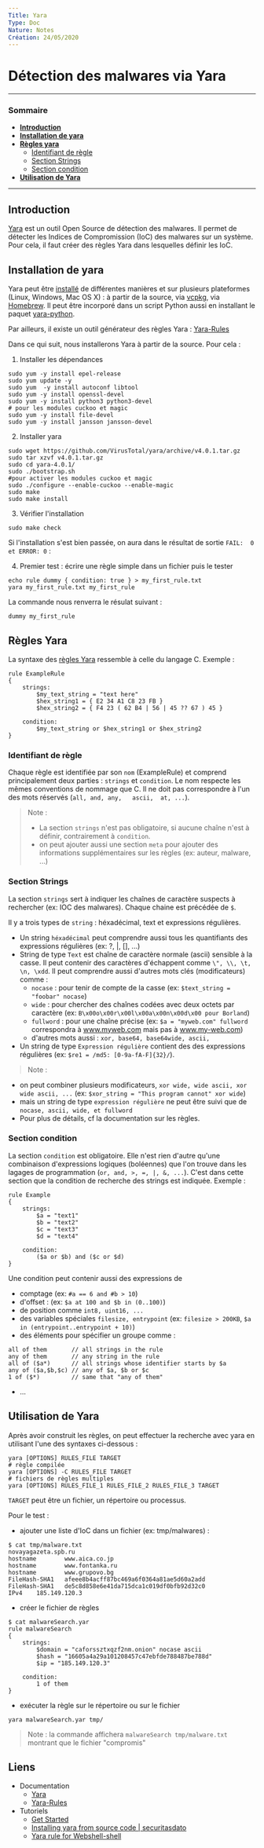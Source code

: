 ```yaml
---
Title: Yara
Type: Doc
Nature: Notes
Création: 24/05/2020
---
```


# Détection des malwares via Yara

---
### Sommaire

- **[Introduction](#Introduction)**
- **[Installation de yara](#Installation-de-yara)**
- **[Règles yara](#Règles-yara)**
  - [Identifiant de règle](#Identifiant-de-règle)
  - [Section Strings](#Section-Strings)
  - [Section condition](#Section-condition)
- **[Utilisation de Yara](#Utilisation-de-Yara)**
---

## Introduction
[Yara](https://virustotal.github.io/yara/) est un outil Open Source de détection des malwares. Il permet de détecter les Indices de Compromission (IoC) des malwares sur un système. Pour cela, il faut créer des règles Yara dans lesquelles définir les IoC.


## Installation de yara
Yara peut être [installé](https://yara.readthedocs.io/en/stable/gettingstarted.html) de différentes manières et sur plusieurs plateformes (Linux, Windows, Mac OS X) : à partir de la source, via [vcpkg](https://github.com/Microsoft/vcpkg/), via [Homebrew](https://brew.sh/). Il peut être incorporé dans un script Python aussi en installant le paquet [yara-python](https://github.com/VirusTotal/yara-python).

Par ailleurs, il existe un outil générateur des règles Yara : [Yara-Rules](https://github.com/Yara-Rules/rules )

Dans ce qui suit, nous installerons Yara à partir de la source. Pour cela :
1. Installer les dépendances
```
sudo yum -y install epel-release
sudo yum update -y
sudo yum  -y install autoconf libtool
sudo yum -y install openssl-devel
sudo yum -y install python3 python3-devel
# pour les modules cuckoo et magic
sudo yum -y install file-devel
sudo yum -y install jansson jansson-devel
```
2. Installer yara
```
sudo wget https://github.com/VirusTotal/yara/archive/v4.0.1.tar.gz
sudo tar xzvf v4.0.1.tar.gz
sudo cd yara-4.0.1/
sudo ./bootstrap.sh
#pour activer les modules cuckoo et magic
sudo ./configure --enable-cuckoo --enable-magic
sudo make
sudo make install
```

3. Vérifier l'installation
```
sudo make check
```
Si l'installation s'est bien passée, on aura dans le résultat de sortie `FAIL:  0 et ERROR: 0` :

4. Premier test : écrire une règle simple dans un fichier puis le tester
````
echo rule dummy { condition: true } > my_first_rule.txt
yara my_first_rule.txt my_first_rule
````
La commande nous renverra le résulat suivant :
```
dummy my_first_rule
```

## Règles Yara
La syntaxe des [règles Yara](https://yara.readthedocs.io/en/stable/writingrules.html) ressemble à celle du langage C. Exemple :

```
rule ExampleRule
{
    strings:
        $my_text_string = "text here"
        $hex_string1 = { E2 34 A1 C8 23 FB }
        $hex_string2 = { F4 23 ( 62 B4 | 56 | 45 ?? 67 ) 45 }

    condition:
        $my_text_string or $hex_string1 or $hex_string2
}
```

### Identifiant de règle
Chaque règle est identifiée par son `nom` (ExampleRule) et comprend principalement deux parties : `strings` et `condition`. Le nom respecte les mêmes conventions de nommage que C. Il ne doit pas correspondre à l'un des mots réservés (`all, and, any,	ascii, 	at, ...`).
> Note :
> - La section `strings` n'est pas obligatoire, si aucune chaîne n'est à définir, contrairement à `condition`.
> - on peut ajouter aussi une section `meta` pour ajouter des informations supplémentaires sur les règles (ex: auteur, malware, ...)

### Section Strings
La section `strings` sert à indiquer les chaînes de caractère suspects à rechercher (ex: IOC des malwares). Chaque chaine est précédée de `$`.

Il y a trois types de `string` : héxadécimal, text et expressions régulières.

- Un string `héxadécimal` peut comprendre aussi tous les quantifiants des expressions régulières (ex: ?, |, [], ...)
- String de type `Text` est chaîne de caractère normale (ascii) sensible à la casse. Il peut contenir des caractères d'échappent comme `\", \\, \t, \n, \xdd`. Il peut comprendre aussi d'autres mots clés (modificateurs) comme :
  - `nocase` : pour tenir de compte de la casse (ex: `$text_string = "foobar" nocase`)
  - `wide` : pour chercher des chaînes codées avec deux octets par caractère (ex: `B\x00o\x00r\x00l\x00a\x00n\x00d\x00 pour Borland`)
  - `fullword` : pour une chaîne précise (ex: `$a = "myweb.com" fullword` correspondra à www.myweb.com mais pas à www.my-web.com)
  - d'autres mots aussi : `xor, base64, base64wide, ascii,`
- Un string de type `Expression régulière` contient des des expressions régulières (ex: `$re1 = /md5: [0-9a-fA-F]{32}/`).

> Note :
- on peut combiner plusieurs modificateurs, `xor wide, wide ascii, xor wide ascii, ...` (ex: `$xor_string = "This program cannot" xor wide`)
- mais un string de type `expression régulière` ne peut être suivi que de `nocase, ascii, wide, et fullword`
- Pour plus de détails, cf la documentation sur les règles.

### Section condition
La section `condition` est obligatoire. Elle n'est rien d'autre qu'une combinaison d'expressions logiques (boléennes) que l'on trouve dans les lagages de programmation (`or, and, >, =, |, &, ...`). C'est dans cette section que la condition de recherche des strings est indiquée. Exemple :
```
rule Example
{
    strings:
        $a = "text1"
        $b = "text2"
        $c = "text3"
        $d = "text4"

    condition:
        ($a or $b) and ($c or $d)
}
```
Une condition peut contenir aussi des expressions de
- comptage (ex: `#a == 6 and #b > 10`)
- d'offset : (ex: `$a at 100 and $b in (0..100)`)
- de position comme `int8, uint16, ...`
- des variables spéciales `filesize, entrypoint` (ex: `filesize > 200KB`, `$a in (entrypoint..entrypoint + 10)`)
- des éléments pour spécifier un groupe comme :
```
all of them       // all strings in the rule
any of them       // any string in the rule
all of ($a*)      // all strings whose identifier starts by $a
any of ($a,$b,$c) // any of $a, $b or $c
1 of ($*)         // same that "any of them"
```
- ...

## Utilisation de Yara
Après avoir construit les règles, on peut effectuer la recherche avec yara en utilisant l'une des syntaxes ci-dessous :
```
yara [OPTIONS] RULES_FILE TARGET
# règle compilée
yara [OPTIONS] -C RULES_FILE TARGET
# fichiers de règles multiples
yara [OPTIONS] RULES_FILE_1 RULES_FILE_2 RULES_FILE_3 TARGET
```
`TARGET` peut être un fichier, un répertoire ou processus.

Pour le test :
- ajouter une liste d'IoC dans un fichier (ex: tmp/malwares) :
```
$ cat tmp/malware.txt
novayagazeta.spb.ru
hostname        www.aica.co.jp
hostname        www.fontanka.ru
hostname        www.grupovo.bg
FileHash-SHA1   afeee8b4acff87bc469a6f0364a81ae5d60a2add
FileHash-SHA1   de5c8d858e6e41da715dca1c019df0bfb92d32c0
IPv4    185.149.120.3
```
- créer le fichier de règles

```
$ cat malwareSearch.yar
rule malwareSearch
{
    strings:
        $domain = "caforssztxqzf2nm.onion" nocase ascii
        $hash = "16605a4a29a101208457c47ebfde788487be788d"
        $ip = "185.149.120.3"

    condition:
        1 of them
}
```
- exécuter la règle sur le répertoire ou sur le fichier
```
yara malwareSearch.yar tmp/
```
> Note : la commande affichera `malwareSearch tmp/malware.txt` montrant que le fichier "compromis"


## Liens
- Documentation
  - [Yara](https://virustotal.github.io/yara/)
  - [Yara-Rules](https://github.com/Yara-Rules/rules)
- Tutoriels
  - [Get Started](https://yara.readthedocs.io/en/stable/gettingstarted.html)
  - [Installing yara from source code | securitasdato](http://securitasdato.blogspot.com/2018/04/installing-yara-from-source-code-on.html)
  - [Yara rule for Webshell-shell](https://github.com/DarkenCode/yara-rules/blob/master/malware/Webshell-shell.yar)
